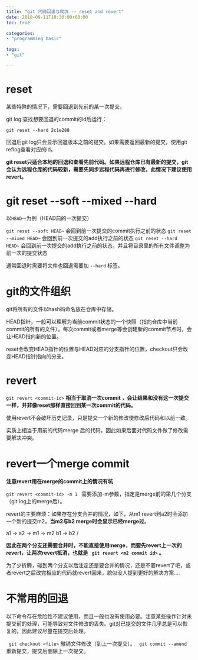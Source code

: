 ```yaml
---
title: "git 代码回滚与爬坑 -- reset and revert"
date: 2018-09-11T10:30:00+08:00
toc: true

categories:
- "programming basic"

tags:
- "git"

---
```


# reset

某些特殊的情况下，需要回退到先前的某一次提交。

git log 查找想要回退的commit的id后运行：

`git reset --hard 2c1e288`

回退后git log只会显示回退版本之前的提交。如果需要返回最新的提交，使用git reflog查看对应的id。

**git reset只适合本地的回退和查看先前代码。如果远程仓库已有最新的提交，git会认为远程仓库的代码较新，需要先同步远程代码再进行修改，此情况下建议使用revert。**


# git reset --soft --mixed --hard

以`HEAD～`为例（HEAD前的一次提交）

`git reset --soft HEAD~`  会回到前一次提交的commit执行之前的状态
`git reset --mixed HEAD~`  会回到前一次提交的add执行之前的状态
`git reset --hard HEAD~`  会回到前一次提交的add执行之前的状态，并且将目录里的所有文件调整为前一次的提交状态

通常回退时需要将文件也回退需要加 `--hard` 标签。

# git的文件组织

git将所有的文件以hash码命名放在仓库中存储。

HEAD指针，一般可以理解为当前commit状态的一个快照（指向仓库中当前commit的所有的文件）。每次commit或者merge等会创建新的commit节点时，会让HEAD指向新的位置。

reset会改变HEAD指针的位置与HEAD对应的分支指针的位置，checkout只会改变HEAD指针指向的分支。

# revert

`git revert <commit-id>` **相当于取消一次commit ，会让结果和没有<commit-id>这一次提交一样，并非像reset那样直接回到某一次commit的代码。**

使用revert不会破坏历史记录，只是提交一个新的修改使修改后代码和以前一致。

实质上相当于用<commit-id>前的代码merge <commit-id>后的代码，因此如果后面对代码文件做了修改需要解决冲突。

# revert一个merge commit

**注意revert用在merge的commit上的情况有坑**

`git revert <commit-id> -m 1 ` 需要添加-m参数，指定是merge前的第几个分支（git log上的merge后）。

revert的主要麻烦：如果存在分支合并的情况，如下，从m1 revert到a2时会添加一个新的提交m2，**当m2与b2 merge时会显示已经merge过**。

a1 -> a2 -> m1 -> m2
  b1 -> b2 /

**因此在两个分支还需要合并时，不能直接使用merge，而要先revert上一次的revert，让两次revert抵消，也就是 ` git revert <m2 commit id>` 。**

为了少折腾，碰到两个分支以后注定还是要合并的情况，还是不要revert了吧，或者revert之后改完相应的代码就revert回来，貌似没人提到更好的解决方案....

# 不常用的回退

以下命令存在危险性不建议使用，而且一般也没有使用必要。注意某些操作针对未提交前的处理，可能导致对文件修改的丢失。git对已提交的文件几乎总是可以恢复的，因此建议尽量在提交后处理。

` git checkout <file>` 撤销文件修改（到上一次提交）。
` git commit --amend` 重新提交，提交后删除上一次提交。 

